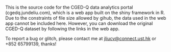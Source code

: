 This is the source code for the CGED-Q data analytics portal (cgedq.jundeliu.com), which is a web app built on the shiny framework in R.
Due to the constraints of file size allowed by gihub, the data used in the web app cannot be included here.
However, you can download the original CGED-Q dataset by following the links in the web app.

To report a bug or glitch, please contact me at jliucv@connect.ust.hk or +852 65799139, thanks!
